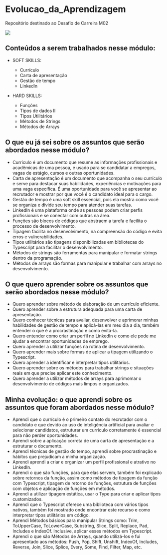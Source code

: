 # Evolucao_da_Aprendizagem
Repositório destinado ao Desafio de Carreira M02

![](https://i.imgur.com/xG74tOh.png)

## Conteúdos a serem trabalhados nesse módulo:

- SOFT SKILLS:
	- Currículo
 	- Carta de apresentação
	- Gestão de tempo
	- LinkedIn
  

- HARD SKILLS:
	- Funções
	- Tipos de dados II
 	- Tipos Utilitários
  	- Métodos de Strings
	- Métodos de Arrays 

## O que eu já sei sobre os assuntos que serão abordados nesse módulo?

- Currículo é um documento que resume as informações profissionais e acadêmicas de uma pessoa, é usado para se candidatar a empregos, vagas de estágio, cursos e outras oportunidades.
- Carta de apresentação é um documento que acompanha o seu currículo e serve para destacar suas habilidades, experiências e motivações para uma vaga específica. É uma oportunidade para você se apresentar ao recrutador e mostrar por que você é o candidato ideal para o cargo.
- Gestão de tempo é uma soft skill essencial, pois ela mostra como você se organiza e divide seu tempo para atender suas tarefas.
- LinkedIn é uma plataforma onde as pessoas podem criar perfis profissionais e se conectar com outras na área.
- Funções são blocos de códigos que abstraem a tarefa e facilita o processo de desenvolvimento.
- Tipagem facilita no desenvolvimento, na compreensão do código e evita erros e vulnerabilidades.
- Tipos utilitários são tipagens disponibilizadas em bibliotecas do Typescript para facilitar o desenvolvimento.
- Métodos de strings são ferramentas para manipular e formatar strings dentro da programação.
- Métodos de arrays são formas para manipular e trabalhar com arrays no desenvolvimento.

## O que quero aprender sobre os assuntos que serão abordados nesse módulo?
- Quero aprender sobre método de elaboração de um currículo eficiente.
- Quero aprender sobre a estrutura adequada para uma carta de apresentação.
- Quero conhecer técnicas para avaliar, desenvolver e aprimorar minhas habilidades de gestão de tempo e aplicá-las em meu dia a dia, também entender o que é a procrastinação e como evitá-la.
- Quero entender como criar um perfil no LinkedIn e como ele pode me ajudar a encontrar oportunidades de emprego.
- Quero aprender a utilizar funções na rotina de desenvolvimento.
- Quero aprender mais sobre formas de aplicar a tipagem utilizando o Typescript.
- Quero aprender a identificar e interpretar tipos utilitários.
- Quero aprender sobre os métodos para trabalhar strings e situações reais em que precise aplicar este conhecimento.
- Quero aprender a utilizar métodos de arrays para aprimomar o desenvolvimento de códigos mais limpos e organizados.
  

## Minha evolução: o que aprendi sobre os assuntos que foram abordados nesse módulo?

- Aprendi que o currículo é o primeiro contato do recrutador com o candidato e que devido ao uso de inteligência artificial para avaliar e selecionar candidatos, estruturar um currículo corretamente é essencial para não perder oportunidades.
- Aprendi sobre a aplicação correta de uma carta de apresentação e a estruturar o documento.
- Aprendi técnicas de gestão do tempo, aprendi sobre procrastinação e hábitos que prejudicam a minha organização.
- Aprendi aprendi a criar e organizar um perfil profissional e atrativo no LinkedIn.
- Aprendi o que são funções, para que elas servem, também foi explicado sobre retornos da função, assim como métodos de tipagem da função com Typescript, tipagem de retorno de funções, estrutura de funções com objetos e aplicação de funções em métodos.
- Aprendi a utilizar tipagem estática, usar o Type para criar e aplicar tipos customizados.
- Aprendi que o Typescript oferece uma biblioteca com vários tipos nativos, também foi mostrado onde encontrar este recurso e como interpretar tipos utilitários em código.
- Aprendi Métodos básicos para manipular Strings como: Trim, ToUpperCase, ToLowerCase, Substring, Slice, Split, Replace, Pad, Includes e IndexOf. Inclusive, aplicar esses métodos em Typescript.
- Aprendi o que são Métodos de Arrays, quando utilizá-los e fui apresentado aos métodos: Push, Pop, Shift, Unshift, IndexOf, Includes, Reverse, Join, Slice, Splice, Every, Some, Find, Filter, Map, etc.  
